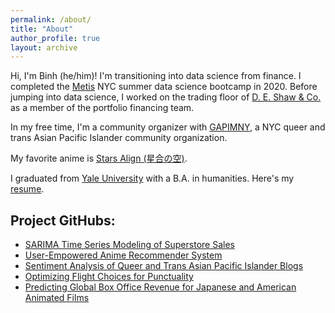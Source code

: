 ```yaml
---
permalink: /about/
title: "About"
author_profile: true
layout: archive
---
```


Hi, I'm Binh (he/him)! I'm transitioning into data science from finance. I completed the [Metis](https://www.thisismetis.com/) NYC summer data science bootcamp in 2020. Before jumping into data science, I worked on the trading floor of [D. E. Shaw & Co.](https://www.deshaw.com/) as a member of the portfolio financing team.

In my free time, I'm a community organizer with [GAPIMNY](http://gapimny.org/), a NYC queer and trans Asian Pacific Islander community organization.

My favorite anime is [Stars Align (星合の空)](https://myanimelist.net/anime/37972/Hoshiai_no_Sora).

I graduated from [Yale University](https://yalecollege.yale.edu/) with a B.A. in humanities. Here's my [resume](https://github.com/binh748/resume/blob/main/Binh-Hoang-Resume2.7.pdf).

## Project GitHubs:
* [SARIMA Time Series Modeling of Superstore Sales](https://github.com/binh748/superstore-sales)
* [User-Empowered Anime Recommender System](https://github.com/binh748/anime-recommender)
* [Sentiment Analysis of Queer and Trans Asian Pacific Islander Blogs](https://github.com/binh748/queer-asian-stories)
* [Optimizing Flight Choices for Punctuality](https://github.com/binh748/flight-classification)
* [Predicting Global Box Office Revenue for Japanese and American Animated Films](https://github.com/binh748/animation-regression)
